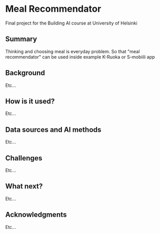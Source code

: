 # Meal Recommendator
Final project for the Building AI course at University of Helsinki 
## Summary
Thinking and choosing meal is everyday problem. So that "meal recommendator" can be used inside example K-Ruoka or S-mobiili app

## Background
Etc...

## How is it used?
Etc...

## Data sources and AI methods
Etc...

## Challenges
Etc...

## What next?
Etc...

## Acknowledgments
Etc...
